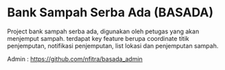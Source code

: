 # Bank Sampah Serba Ada (BASADA)
Project bank sampah serba ada, digunakan oleh petugas yang akan menjemput sampah. terdapat key feature berupa coordinate titik penjemputan, notifikasi penjemputan, list lokasi dan penjemputan sampah.

Admin : https://github.com/nfitra/basada_admin
